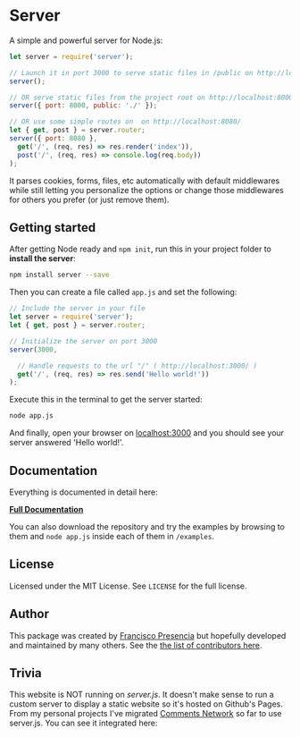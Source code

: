 # Server

A simple and powerful server for Node.js:

```js
let server = require('server');

// Launch it in port 3000 to serve static files in /public on http://localhost:3000/
server();

// OR serve static files from the project root on http://localhost:8000/
server({ port: 8000, public: './' });

// OR use some simple routes on  on http://localhost:8080/
let { get, post } = server.router;
server({ port: 8080 },
  get('/', (req, res) => res.render('index')),
  post('/', (req, res) => console.log(req.body))
);
```

It parses cookies, forms, files, etc automatically with default middlewares while still letting you personalize the options or change those middlewares for others you prefer (or just remove them).



## Getting started

After getting Node ready and `npm init`, run this in your project folder to **install the server**:

```bash
npm install server --save
```

Then you can create a file called `app.js` and set the following:

```js
// Include the server in your file
let server = require('server');
let { get, post } = server.router;

// Initialize the server on port 3000
server(3000,

  // Handle requests to the url "/" ( http://localhost:3000/ )
  get('/', (req, res) => res.send('Hello world!'))
);
```

Execute this in the terminal to get the server started:

```bash
node app.js
```

And finally, open your browser on [localhost:3000](http://localhost:3000/) and you should see your server answered 'Hello world!'.



## Documentation

Everything is documented in detail here:

<strong><a class="button" href="/documentation"><i class="fa fa-file-code-o"></i> Full Documentation</a></strong>

You can also download the repository and try the examples by browsing to them and `node app.js` inside each of them in `/examples`.



## License

Licensed under the MIT License. See `LICENSE` for the full license.



## Author

This package was created by [Francisco Presencia](http://francisco.io/) but hopefully developed and maintained by many others. See the [the list of contributors here](https://github.com/serverjs/server/graphs/contributors).



## Trivia

This website is NOT running on *server.js*. It doesn't make sense to run a custom server to display a static website so it's hosted on Github's Pages. From my personal projects I've migrated [Comments Network](https://comments.network/) so far to use server.js. You can see it integrated here:

<comment-box class="border" limit="20"></comment-box>
